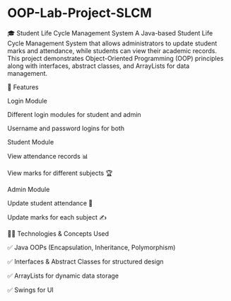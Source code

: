# OOP-Lab-Project-SLCM

🎓 Student Life Cycle Management System
A Java-based Student Life Cycle Management System that allows administrators to update student marks and attendance, while students can view their academic records. This project demonstrates Object-Oriented Programming (OOP) principles along with interfaces, abstract classes, and ArrayLists for data management.

🚀 Features

Login Module

Different login modules for student and admin

Username and password logins for both 

Student Module

View attendance records 📊

View marks for different subjects 🏆

Admin Module

Update student attendance 📅

Update marks for each subject ✍️

👨‍💻 Technologies & Concepts Used

✅ Java OOPs (Encapsulation, Inheritance, Polymorphism)

✅ Interfaces & Abstract Classes for structured design

✅ ArrayLists for dynamic data storage

✅ Swings for UI
